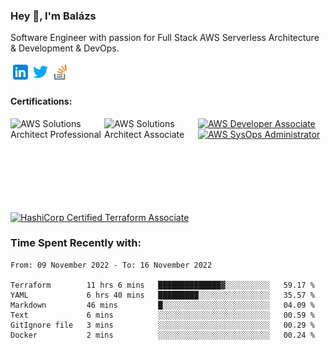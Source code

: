 ### Hey 👋, I'm Balázs

Software Engineer with passion for Full Stack AWS Serverless Architecture & Development & DevOps.

<a href="https://www.linkedin.com/in/balazsburi/" target="_blank">
  <img align="left" alt="Balázs's LinkdeIn" width="32px" src="https://raw.githubusercontent.com/burib/burib/master/icons/linkedin.svg" />
</a>
<a href="https://twitter.com/BuriB/" target="_blank">
  <img align="left" alt="Balázs's Instagram" width="32px" src="https://raw.githubusercontent.com/burib/burib/master/icons/twitter.svg" />
</a>
<a href="https://stackoverflow.com/users/1720437/burib" target="_blank">
  <img align="left" alt="Balázs's stackoverflow" width="32px" src="https://raw.githubusercontent.com/burib/burib/master/icons/stackoverflow.svg" />
</a>

<br><br>
 
#### Certifications:
<a href="https://www.credly.com/badges/27d8d72e-6557-4454-bc91-bdb778184d06" target="_blank">
  <img src="https://user-images.githubusercontent.com/956227/162252641-2c46628c-86c9-4d83-a79a-d5ee6cfe2068.png" width="150" height="150" align="left" alt="AWS Solutions Architect Professional"/>
</a>   
<a href="https://www.credly.com/badges/117038d0-e05e-45a7-872a-fd7aea41116d" target="_blank"><img src="https://user-images.githubusercontent.com/956227/164708595-23b4c19c-9e53-4274-b4c0-cdf5b496f3d2.png" width="150" height="150" align="left" alt="AWS Solutions Architect Associate"/></a>
<a href="https://www.credly.com/badges/9637581d-823c-44c5-b32c-cc5868fec2ac" target="_blank"><img src="https://user-images.githubusercontent.com/956227/164708683-d60bd09f-dba8-4ba0-bd1a-925294fe0d67.png" width="150" height="150" alt="AWS Developer Associate" /></a>
<a href="https://www.credly.com/badges/83f20920-eb6e-4f87-8098-8db63e56f583" target="_blank"><img src="https://user-images.githubusercontent.com/956227/164708739-9c29f8f5-305a-4fd8-8138-a41998bf053a.png" width="150" height="150" alt="AWS SysOps Administrator" /></a>

<a href="https://www.credly.com/badges/2e13429e-391a-44f4-b866-f811c73d61a5/public_url" target="_blank"><img src="https://user-images.githubusercontent.com/956227/169990187-5385d262-39cf-4408-873b-e31187d53b45.png" width="150" height="150" alt="HashiCorp Certified Terraform Associate" /></a>


### Time Spent Recently with:

<!--START_SECTION:waka-->

```text
From: 09 November 2022 - To: 16 November 2022

Terraform        11 hrs 6 mins   ██████████████▓░░░░░░░░░░   59.17 %
YAML             6 hrs 40 mins   █████████░░░░░░░░░░░░░░░░   35.57 %
Markdown         46 mins         █░░░░░░░░░░░░░░░░░░░░░░░░   04.09 %
Text             6 mins          ░░░░░░░░░░░░░░░░░░░░░░░░░   00.59 %
GitIgnore file   3 mins          ░░░░░░░░░░░░░░░░░░░░░░░░░   00.29 %
Docker           2 mins          ░░░░░░░░░░░░░░░░░░░░░░░░░   00.24 %
```

<!--END_SECTION:waka-->

<br /><br />


<!--
**burib/burib** is a ✨ _special_ ✨ repository because its `README.md` (this file) appears on your GitHub profile.

Here are some ideas to get you started:

- 🔭 I’m currently working on ...
- 🌱 I’m currently learning ...
- 👯 I’m looking to collaborate on ...
- 🤔 I’m looking for help with ...
- 💬 Ask me about ...
- 📫 How to reach me: ...
- 😄 Pronouns: ...
- ⚡ Fun fact: ...
-->

